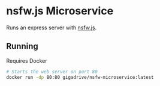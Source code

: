 # nsfw.js Microservice

Runs an express server with [nsfw.js](https://github.com/infinitered/nsfwjs).

## Running

Requires Docker

```bash
# Starts the web server on port 80
docker run -dp 80:80 gigadrive/nsfw-microservice:latest
```
